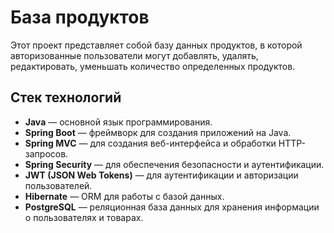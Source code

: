 # База продуктов

Этот проект представляет собой базу данных продуктов, в которой авторизованные пользователи могут добавлять, удалять, редактировать, уменьшать количество определенных продуктов.
## Стек технологий

- **Java** — основной язык программирования.
- **Spring Boot** — фреймворк для создания приложений на Java.
- **Spring MVC** — для создания веб-интерфейса и обработки HTTP-запросов.
- **Spring Security** — для обеспечения безопасности и аутентификации.
- **JWT (JSON Web Tokens)** — для аутентификации и авторизации пользователей.
- **Hibernate** — ORM для работы с базой данных.
- **PostgreSQL** — реляционная база данных для хранения информации о пользователях и товарах.
